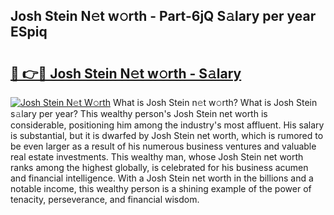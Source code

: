## Josh Stein N𝚎t w𝚘rth - Part-6jQ S𝚊lary per year ESpiq

# <h2><a href="http://gc2ucv9.nevu.top/?p=Josh+Stein">🔗 👉🔴 Josh Stein N𝚎t w𝚘rth - S𝚊lary</a></h2>

[![Josh Stein N𝚎t W𝚘rth](https://i.imgur.com/Oavwk0R.jpeg)](http://gc2ucv9.nevu.top/?p=Josh+Stein)
What is Josh Stein n𝚎t w𝚘rth? What is Josh Stein s𝚊lary per year?
This wealthy person's Josh Stein net worth is considerable, positioning him among the industry's most affluent. His salary is substantial, but it is dwarfed by Josh Stein net worth, which is rumored to be even larger as a result of his numerous business ventures and valuable real estate investments. This wealthy man, whose Josh Stein net worth ranks among the highest globally, is celebrated for his business acumen and financial intelligence. With a Josh Stein net worth in the billions and a notable income, this wealthy person is a shining example of the power of tenacity, perseverance, and financial wisdom.
